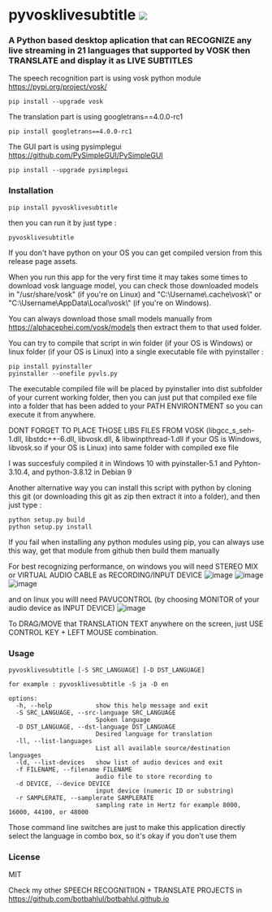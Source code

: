 # pyvosklivesubtitle <a href="https://pypi.org/project/pyvosklivesubtitle/0.0.4/"><img src="https://img.shields.io/pypi/v/pyvosklivesubtitle.svg"></img></a>

### A Python based desktop aplication that can RECOGNIZE any live streaming in 21 languages that supported by VOSK then TRANSLATE and display it as LIVE SUBTITLES

The speech recognition part is using vosk python module https://pypi.org/project/vosk/
```
pip install --upgrade vosk
```

The translation part is using googletrans==4.0.0-rc1
```
pip install googletrans==4.0.0-rc1
```

The GUI part is using pysimplegui https://github.com/PySimpleGUI/PySimpleGUI
```
pip install --upgrade pysimplegui
```

### Installation
```
pip install pyvosklivesubtitle
```

then you can run it by just type :
```
pyvosklivesubtitle
```

If you don't have python on your OS you can get compiled version from this release page assets.


When you run this app for the very first time it may takes some times to download vosk language model, you can check those  downloaded models in "/usr/share/vosk" (if you're on Linux) and "C:\Username\\.cache\vosk\\" or "C:\Username\AppData\Local\vosk\\" (if you're on Windows).

You can always download those small models manually from https://alphacephei.com/vosk/models then extract them to that used folder.

You can try to compile that script in win folder (if your OS is Windows) or linux folder (if your OS is Linux) into a single executable file with pyinstaller :
```
pip install pyinstaller
pyinstaller --onefile pyvls.py
```
The executable compiled file will be placed by pyinstaller into dist subfolder of your current working folder, then you can just put that compiled exe file into a folder that has been added to your PATH ENVIRONTMENT so you can execute it from anywhere.

DONT FORGET TO PLACE THOSE LIBS FILES FROM VOSK (libgcc_s_seh-1.dll, libstdc++-6.dll, libvosk.dll, & libwinpthread-1.dll if your OS is Windows, libvosk.so if your OS is Linux) into same folder with compiled exe file

I was succesfuly compiled it in Windows 10 with pyinstaller-5.1 and Pyhton-3.10.4, and python-3.8.12 in Debian 9

Another alternative way you can install this script with python by cloning this git (or downloading this git as zip then extract it into 
a folder), and then just type :

```
python setup.py build
python setup.py install
```

If you fail when installing any python modules using pip, you can always use this way, get that module from github then build them manually

For best recognizing performance, on windows you will need STEREO MIX or VIRTUAL AUDIO CABLE as RECORDING/INPUT DEVICE 
![image](https://user-images.githubusercontent.com/88623122/199527559-e2609d8c-3479-420d-8c52-806fa56a21f4.png)
![image](https://user-images.githubusercontent.com/88623122/199528286-1ab77dc4-38a9-41f2-9b92-25db352a1ed2.png)
![image](https://user-images.githubusercontent.com/88623122/199528861-22541706-3bdf-427c-8c2f-44174b114e34.png)

and on linux you willl need PAVUCONTROL (by choosing MONITOR of your audio device as INPUT DEVICE)
![image](https://user-images.githubusercontent.com/88623122/199517907-76d61acb-3f07-49b6-8f2f-4b6a2b787eff.png)

To DRAG/MOVE that TRANSLATION TEXT anywhere on the screen, just USE CONTROL KEY + LEFT MOUSE combination.

### Usage

```
pyvosklivesubtitle [-S SRC_LANGUAGE] [-D DST_LANGUAGE]

for example : pyvosklivesubtitle -S ja -D en

options:
  -h, --help            show this help message and exit
  -S SRC_LANGUAGE, --src-language SRC_LANGUAGE
                        Spoken language
  -D DST_LANGUAGE, --dst-language DST_LANGUAGE
                        Desired language for translation
  -ll, --list-languages
                        List all available source/destination languages
  -ld, --list-devices   show list of audio devices and exit
  -f FILENAME, --filename FILENAME
                        audio file to store recording to
  -d DEVICE, --device DEVICE
                        input device (numeric ID or substring)
  -r SAMPLERATE, --samplerate SAMPLERATE
                        sampling rate in Hertz for example 8000, 16000, 44100, or 48000
```

Those command line switches are just to make this application directly select the language in combo box, so it's okay if you don't use them

### License

MIT

Check my other SPEECH RECOGNITIION + TRANSLATE PROJECTS in https://github.com/botbahlul/botbahlul.github.io
